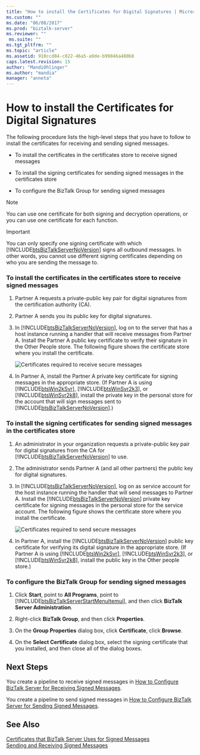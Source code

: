 ```yaml
---
title: "How to install the Certificates for Digital Signatures | Microsoft Docs"
ms.custom: ""
ms.date: "06/08/2017"
ms.prod: "biztalk-server"
ms.reviewer: ""
 ms.suite: ""
ms.tgt_pltfrm: ""
ms.topic: "article"
ms.assetid: 910ccd84-c022-46a5-a9de-b99046a480b8
caps.latest.revision: 15
author: "MandiOhlinger"
ms.author: "mandia"
manager: "anneta"
---
```

# How to install the Certificates for Digital Signatures
The following procedure lists the high-level steps that you have to follow to install the certificates for receiving and sending signed messages.  
  
-   To install the certificates in the certificates store to receive signed messages  
  
-   To install the signing certificates for sending signed messages in the certificates store  
  
-   To configure the BizTalk Group for sending signed messages  
  
> [!NOTE]
>  You can use one certificate for both signing and decryption operations, or you can use one certificate for each function.  
  
> [!IMPORTANT]
>  You can only specify one signing certificate with which [!INCLUDE[btsBizTalkServerNoVersion](../includes/btsbiztalkservernoversion-md.md)] signs all outbound messages. In other words, you cannot use different signing certificates depending on who you are sending the message to.  
  
### To install the certificates in the certificates store to receive signed messages  
  
1.  Partner A requests a private-public key pair for digital signatures from the certification authority (CA).  
  
2.  Partner A sends you its public key for digital signatures.  
  
3.  In [!INCLUDE[btsBizTalkServerNoVersion](../includes/btsbiztalkservernoversion-md.md)], log on to the server that has a host instance running a handler that will receive messages from Partner A. Install the Partner A public key certificate to verify their signature in the Other People store. The following figure shows the certificate store where you install the certificate.  
  
     ![Certificates required to receive secure messages](../core/media/bpi-sp-msgsec-certmgmt-certstores-receive.gif "BPI_SP_MSGSEC_CertMgmt_CertStores_Receive")  
  
4.  In Partner A, install the Partner A private key certificate for signing messages in the appropriate store. (If Partner A is using [!INCLUDE[btsWin2kSvr](../includes/btswin2ksvr-md.md)], [!INCLUDE[btsWinSvr2k3](../includes/btswinsvr2k3-md.md)], or [!INCLUDE[btsWinSvr2k8](../includes/btswinsvr2k8-md.md)], install the private key in the personal store for the account that will sign messages sent to [!INCLUDE[btsBizTalkServerNoVersion](../includes/btsbiztalkservernoversion-md.md)].)  
  
### To install the signing certificates for sending signed messages in the certificates store  
  
1.  An administrator in your organization requests a private-public key pair for digital signatures from the CA for [!INCLUDE[btsBizTalkServerNoVersion](../includes/btsbiztalkservernoversion-md.md)] to use.  
  
2.  The administrator sends Partner A (and all other partners) the public key for digital signatures.  
  
3.  In [!INCLUDE[btsBizTalkServerNoVersion](../includes/btsbiztalkservernoversion-md.md)], log on as service account for the host instance running the handler that will send messages to Partner A. Install the [!INCLUDE[btsBizTalkServerNoVersion](../includes/btsbiztalkservernoversion-md.md)] private key certificate for signing messages in the personal store for the service account. The following figure shows the certificate store where you install the certificate.  
  
     ![Certificates required to send secure messages](../core/media/bpi-sp-msgsec-certmgmt-certstores-send.gif "BPI_SP_MSGSEC_CertMgmt_CertStores_Send")  
  
4.  In Partner A, install the [!INCLUDE[btsBizTalkServerNoVersion](../includes/btsbiztalkservernoversion-md.md)] public key certificate for verifying its digital signature in the appropriate store. (If Partner A is using [!INCLUDE[btsWin2kSvr](../includes/btswin2ksvr-md.md)], [!INCLUDE[btsWinSvr2k3](../includes/btswinsvr2k3-md.md)], or [!INCLUDE[btsWinSvr2k8](../includes/btswinsvr2k8-md.md)], install the public key in the Other people store.)  
  
### To configure the BizTalk Group for sending signed messages  
  
1.  Click **Start**, point to **All Programs**, point to [!INCLUDE[btsBizTalkServerStartMenuItemui](../includes/btsbiztalkserverstartmenuitemui-md.md)], and then click **BizTalk Server Administration**.  
  
2.  Right-click **BizTalk Group**, and then click **Properties**.  
  
3.  On the **Group Properties** dialog box, click **Certificate**, click **Browse**.  
  
4.  On the **Select Certificate** dialog box, select the signing certificate that you installed, and then close all of the dialog boxes.  
  
## Next Steps  
 You create a pipeline to receive signed messages in [How to Configure BizTalk Server for Receiving Signed Messages](../core/how-to-configure-biztalk-server-for-receiving-signed-messages.md).  
  
 You create a pipeline to send signed messages in [How to Configure BizTalk Server for Sending Signed Messages](../core/how-to-configure-biztalk-server-for-sending-signed-messages.md).  
  
## See Also  
 [Certificates that BizTalk Server Uses for Signed Messages](../core/certificates-that-biztalk-server-uses-for-signed-messages.md)   
 [Sending and Receiving Signed Messages](../core/sending-and-receiving-signed-messages.md)